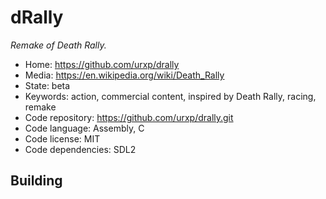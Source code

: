 # dRally

_Remake of Death Rally._

- Home: https://github.com/urxp/drally
- Media: https://en.wikipedia.org/wiki/Death_Rally
- State: beta
- Keywords: action, commercial content, inspired by Death Rally, racing, remake
- Code repository: https://github.com/urxp/drally.git
- Code language: Assembly, C
- Code license: MIT
- Code dependencies: SDL2

## Building

